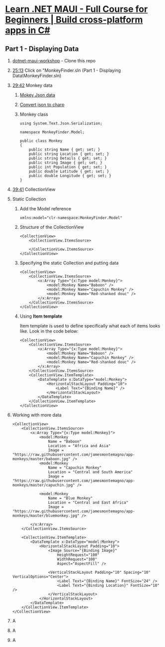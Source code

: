 # [Learn .NET MAUI - Full Course for Beginners | Build cross-platform apps in C#](https://youtu.be/DuNLR_NJv8U?si=5bi_V4ljtMNs5Wub)

## Part 1 - Displaying Data

1. [dotnet-maui-workshop](https://github.com/dotnet-presentations/dotnet-maui-workshop) - Clone this repo
      
2. [25:13](https://youtu.be/DuNLR_NJv8U?t=1513) Click on "MonkeyFinder.sln (Part 1 - Displaying Data\MonkeyFinder.sln)
   
3. [29:42](https://youtu.be/DuNLR_NJv8U?t=1608) Monkey data
   
   1. [Mokey Json data](https://raw.githubusercontent.com/jamesmontemagno/app-monkeys/master/MonkeysApp/monkeydata.json)
   
   2. [Convert json to charp](https://json2csharp.com/)
   
   3. Monkey class

        ```
        using System.Text.Json.Serialization;

        namespace MonkeyFinder.Model;

        public class Monkey
        {
            public string Name { get; set; }
            public string Location { get; set; }
            public string Details { get; set; }
            public string Image { get; set; }
            public int Population { get; set; }
            public double Latitude { get; set; }
            public double Longitude { get; set; }
        }
        ```

4. [39:41](https://youtu.be/DuNLR_NJv8U?t=2381) CollectionView
  
  1. Static Collection

      1. Add the Model reference
   
          ```
          xmlns:model="clr-namespace:MonkeyFinder.Model"
          ```

      2. Structure of the CollectionView

          ```
          <CollectionView>
              <CollectionView.ItemsSource>

              </CollectionView.ItemsSource>
          </CollectionView>
          ```

      3. Specifying the static Collection and putting data

          ```
          <CollectionView>
              <CollectionView.ItemsSource>
                  <x:Array Type="{x:Type model:Monkey}">
                      <model:Monkey Name="Baboon" />
                      <model:Monkey Name="Capuchin Monkey" />
                      <model:Monkey Name="Red-shanked douc" />
                  </x:Array>            
              </CollectionView.ItemsSource>
          </CollectionView>
          ```

      4. Using **Item template** 
   
          Item template is used to define specifically what each of items looks like. Look in the code below:

          ```
          <CollectionView>
              <CollectionView.ItemsSource>
                  <x:Array Type="{x:Type model:Monkey}">
                      <model:Monkey Name="Baboon" />
                      <model:Monkey Name="Capuchin Monkey" />
                      <model:Monkey Name="Red-shanked douc" />
                  </x:Array>            
              </CollectionView.ItemsSource>
              <CollectionView.ItemTemplate>
                  <DataTemplate x:DataType="model:Monkey">
                      <HorizontalStackLayout Padding="10">
                          <Label Text="{Binding Name}" />
                      </HorizontalStackLayout>
                  </DataTemplate>
              </CollectionView.ItemTemplate>
          </CollectionView>
          ```

  2. Working with more data

      ```
      <CollectionView>
          <CollectionView.ItemsSource>
              <x:Array Type="{x:Type model:Monkey}">
                  <model:Monkey
                      Name = "Baboon"
                      Location = "Africa and Asia"
                      Image = "https://raw.githubusercontent.com/jamesmontemagno/app-monkeys/master/baboon.jpg" />
                  <model:Monkey
                      Name = "Capuchin Monkey"
                      Location = "Central and South America"
                      Image = "https://raw.githubusercontent.com/jamesmontemagno/app-monkeys/master/capuchin.jpg" />

                  <model:Monkey
                      Name = "Blue Monkey"
                      Location = "Central and East Africa"
                      Image = "https://raw.githubusercontent.com/jamesmontemagno/app-monkeys/master/bluemonkey.jpg" />

              </x:Array>
          </CollectionView.ItemsSource>

          <CollectionView.ItemTemplate>
              <DataTemplate x:DataType="model:Monkey">
                  <HorizontalStackLayout Padding="10">
                      <Image Source="{Binding Image}"
                          HeightRequest="100"
                          WidthRequest="100"
                          Aspect="AspectFill" />
                      
                      <VerticalStackLayout Padding="10" Spacing="10" VerticalOptions="Center">
                          <Label Text="{Binding Name}" FontSize="24" />
                          <Label Text="{Binding Location}" FontSize="10" />
                      </VerticalStackLayout>
                  </HorizontalStackLayout>
              </DataTemplate>
          </CollectionView.ItemTemplate>
      </CollectionView>            
      ```

5. A
6. A
7. A
